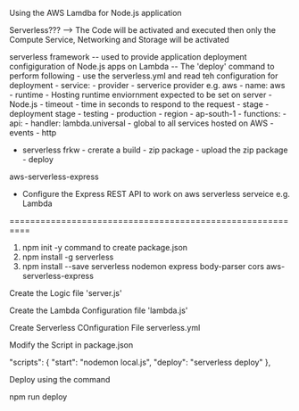 Using the AWS Lamdba for Node.js application

Serverless???
--> The Code will be activated and executed then only the Compute Service, Networking and Storage will be activated

serverless framework
-- used to provide application deployment configiguration of Node.js apps on Lambda
-- The 'deploy' command to perform following - use the serverless.yml and read teh configuration for deployment - service: <NAME-OF-THE-SERVICE> - provider - serverice provider e.g. aws - name: aws - runtime - Hosting runtime enviornment expected to be set on server - Node.js - timeout - time in seconds to respond to the request - stage - deployment stage - testing - production - region - ap-south-1 - functions: - api: - handler: lambda.universal - global to all services hosted on AWS - events - http

- serverless frkw - crerate a build - zip package - upload the zip package - deploy

aws-serverless-express

- Configure the Express REST API to work on aws serverless serveice e.g. Lambda

==========================================================

1. npm init -y command to create package.json
2. npm install -g serverless
3. npm install --save serverless nodemon express body-parser cors aws-serverless-express

Create the Logic file 'server.js'

Create the Lambda Configuration file 'lambda.js'

Create Serverless COnfiguration File serverless.yml

Modify the Script in package.json

"scripts": {
"start": "nodemon local.js",
"deploy": "serverless deploy"
},

Deploy using the command

npm run deploy

